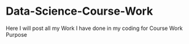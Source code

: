 # Data-Science-Course-Work
Here I will post all my Work I have done in my coding for Course Work Purpose 
